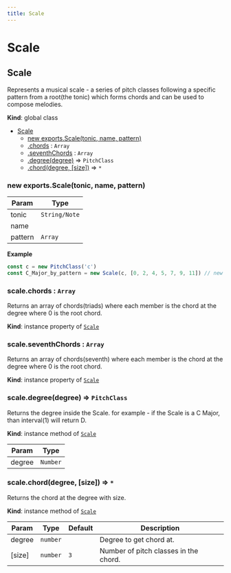 ```yaml
---
title: Scale
---
```


# Scale

<a name="Scale"></a>

## Scale
Represents a musical scale - a series of pitch classes following a specific pattern from a root(the
    tonic) which forms chords and can be used to compose melodies.

**Kind**: global class  

* [Scale](#Scale)
    * [new exports.Scale(tonic, name, pattern)](#new_Scale_new)
    * [.chords](#Scale+chords) : <code>Array</code>
    * [.seventhChords](#Scale+seventhChords) : <code>Array</code>
    * [.degree(degree)](#Scale+degree) ⇒ <code>PitchClass</code>
    * [.chord(degree, [size])](#Scale+chord) ⇒ <code>\*</code>

<a name="new_Scale_new"></a>

### new exports.Scale(tonic, name, pattern)

| Param | Type |
| --- | --- |
| tonic | <code>String/Note</code> | 
| name |  | 
| pattern | <code>Array</code> | 

**Example**  
```js
const c = new PitchClass('c')
const C_Major_by_pattern = new Scale(c, [0, 2, 4, 5, 7, 9, 11]) // new C major scale.
```
<a name="Scale+chords"></a>

### scale.chords : <code>Array</code>
Returns an array of chords(triads) where each member is the chord at the degree where 0 is the root chord.

**Kind**: instance property of [<code>Scale</code>](#Scale)  
<a name="Scale+seventhChords"></a>

### scale.seventhChords : <code>Array</code>
Returns an array of chords(seventh) where each member is the chord at the degree where 0 is the root chord.

**Kind**: instance property of [<code>Scale</code>](#Scale)  
<a name="Scale+degree"></a>

### scale.degree(degree) ⇒ <code>PitchClass</code>
Returns the degree inside the Scale.
for example - if the Scale is a C Major,
than interval(1) will return D.

**Kind**: instance method of [<code>Scale</code>](#Scale)  

| Param | Type |
| --- | --- |
| degree | <code>Number</code> | 

<a name="Scale+chord"></a>

### scale.chord(degree, [size]) ⇒ <code>\*</code>
Returns the chord at the degree with size.

**Kind**: instance method of [<code>Scale</code>](#Scale)  

| Param | Type | Default | Description |
| --- | --- | --- | --- |
| degree | <code>number</code> |  | Degree to get chord at. |
| [size] | <code>number</code> | <code>3</code> | Number of pitch classes in the chord. |

